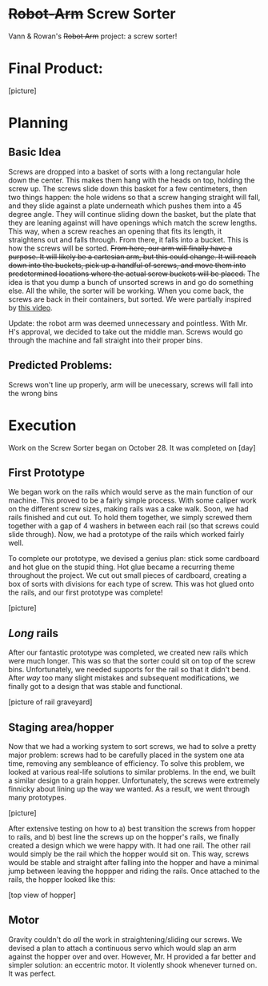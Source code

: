 # ~~Robot-Arm~~ Screw Sorter
Vann & Rowan's ~~Robot Arm~~ project: a screw sorter!

# Final Product:
[picture]

# Planning

## Basic Idea
Screws are dropped into a basket of sorts with a long rectangular hole down the center. This makes them hang with the heads on top, holding the screw up. The screws slide down this basket for a few centimeters, then two things happen: the hole widens so that a screw hanging straight will fall, and they slide against a plate underneath which pushes them into a 45 degree angle. They will continue sliding down the basket, but the plate that they are leaning against will have openings which match the screw lengths. This way, when a screw reaches an opening that fits its length, it straightens out and falls through. From there, it falls into a bucket. This is how the screws will be sorted. ~~From here, our arm will finally have a purpose. It will likely be a cartesian arm, but this could change. It will reach down into the buckets, pick up a handful of screws, and move them into predetermined locations where the actual screw buckets will be placed.~~ The idea is that you dump a bunch of unsorted screws in and go do something else. All the while, the sorter will be working. When you come back, the screws are back in their containers, but sorted. We were partially inspired by [this video](https://www.youtube.com/watch?v=YA69V4txt-M&t=364s).

Update: the robot arm was deemed unnecessary and pointless. With Mr. H's approval, we decided to take out the middle man. Screws would go through the machine and fall straight into their proper bins.

## Predicted Problems:
Screws won't line up properly, arm will be unecessary, screws will fall into the wrong bins

# Execution
Work on the Screw Sorter began on October 28. It was completed on [day]

## First Prototype
We began work on the rails which would serve as the main function of our machine. This proved to be a fairly simple process. With some caliper work on the different screw sizes, making rails was a cake walk. Soon, we had rails finished and cut out. To hold them together, we simply screwed them together with a gap of 4 washers in between each rail (so that screws could slide through). Now, we had a prototype of the rails which worked fairly well.

To complete our prototype, we devised a genius plan: stick some cardboard and hot glue on the stupid thing. Hot glue became a recurring theme throughout the project. We cut out small pieces of cardboard, creating a box of sorts with divisions for each type of screw. This was hot glued onto the rails, and our first prototype was complete!

[picture]

## _Long_ rails
After our fantastic prototype was completed, we created new rails which were much longer. This was so that the sorter could sit on top of the screw bins. Unfortunately, we needed supports for the rail so that it didn't bend. After _way_ too many slight mistakes and subsequent modifications, we finally got to a design that was stable and functional.

[picture of rail graveyard]

## Staging area/hopper
Now that we had a working system to sort screws, we had to solve a pretty major problem: screws had to be carefully placed in the system one ata time, removing any sembleance of efficiency. To solve this problem, we looked at various real-life solutions to similar problems. In the end, we built a similar design to a grain hopper. Unfortunately, the screws were extremely finnicky about lining up the way we wanted. As a result, we went through many prototypes.

[picture]

After extensive testing on how to a) best transition the screws from hopper to rails, and b) best line the screws up on the hopper's rails, we finally created a design which we were happy with. It had one rail. The other rail would simply be the rail which the hopper would sit on. This way, screws would be stable and straight after falling into the hopper and have a minimal jump between leaving the hoppper and riding the rails. Once attached to the rails, the hopper looked like this:

[top view of hopper]

## Motor
Gravity couldn't do *all* the work in straightening/sliding our screws. We devised a plan to attach a continuous servo which would slap an arm against the hopper over and over. However, Mr. H provided a far better and simpler solution: an eccentric motor. It violently shook whenever turned on. It was perfect.

